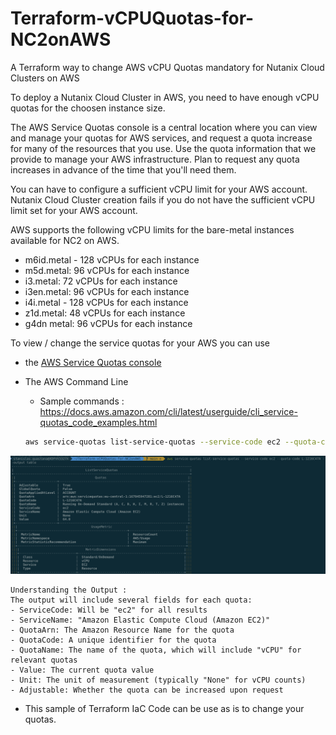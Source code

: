 # Terraform-vCPUQuotas-for-NC2onAWS
A Terraform way to change AWS vCPU Quotas mandatory for Nutanix Cloud Clusters on AWS

To deploy a Nutanix Cloud Cluster in AWS, you need to have enough vCPU quotas for the choosen instance size.

The AWS Service Quotas console is a central location where you can view and manage your quotas for AWS services, and request a quota increase for many of the resources that you use. Use the quota information that we provide to manage your AWS infrastructure. Plan to request any quota increases in advance of the time that you'll need them.

You can have to configure a sufficient vCPU limit for your AWS account. Nutanix Cloud Cluster creation fails if you do not have the sufficient vCPU limit set for your AWS account.

AWS supports the following vCPU limits for the bare-metal instances available for NC2 on AWS.

- m6id.metal - 128 vCPUs for each instance
- m5d.metal: 96 vCPUs for each instance
- i3.metal: 72 vCPUs for each instance
- i3en.metal: 96 vCPUs for each instance
- i4i.metal - 128 vCPUs for each instance
- z1d.metal: 48 vCPUs for each instance
- g4dn metal: 96 vCPUs for each instance

To view / change the service quotas for your AWS you can use 

- the [AWS Service Quotas console](https://console.aws.amazon.com/servicequotas/home/services/ec2/quotas/)


- The AWS Command Line
    - Sample commands : https://docs.aws.amazon.com/cli/latest/userguide/cli_service-quotas_code_examples.html

    ```bash
    aws service-quotas list-service-quotas --service-code ec2 --quota-code L-1216C47A --output table

    ```

<img width='600' src='./images/AWSCLIQuotasEC2.png'/> 


    Understanding the Output :
    The output will include several fields for each quota:
    - ServiceCode: Will be "ec2" for all results
    - ServiceName: "Amazon Elastic Compute Cloud (Amazon EC2)"
    - QuotaArn: The Amazon Resource Name for the quota
    - QuotaCode: A unique identifier for the quota
    - QuotaName: The name of the quota, which will include "vCPU" for relevant quotas
    - Value: The current quota value
    - Unit: The unit of measurement (typically "None" for vCPU counts)
    - Adjustable: Whether the quota can be increased upon request



- This sample of Terraform IaC Code can be use as is to change your quotas.

